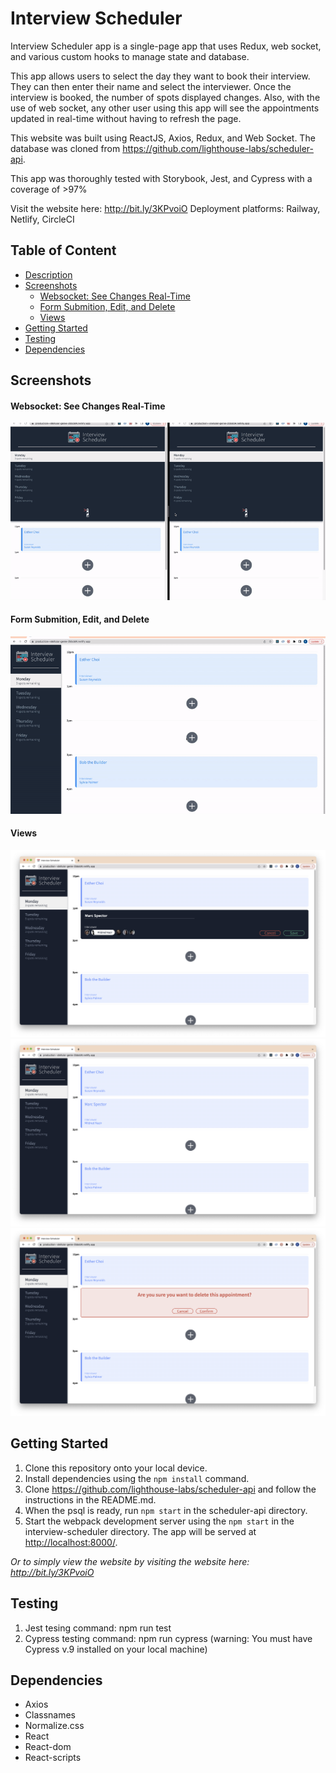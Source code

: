 # Interview Scheduler

Interview Scheduler app is a single-page app that uses Redux, web socket, and various custom hooks to manage state and database.

This app allows users to select the day they want to book their interview.
They can then enter their name and select the interviewer.
Once the interview is booked, the number of spots displayed changes.
Also, with the use of web socket, any other user using this app will see the appointments updated in real-time without having to refresh the page.

This website was built using ReactJS, Axios, Redux, and Web Socket.
The database was cloned from https://github.com/lighthouse-labs/scheduler-api.

This app was thoroughly tested with Storybook, Jest, and Cypress with a coverage of >97%

Visit the website here: http://bit.ly/3KPvoiO
Deployment platforms: Railway, Netlify, CircleCI

## Table of Content

- [Description](https://github.com/esther-sh-choi/interview-scheduler#interview-scheduler)
- [Screenshots](https://github.com/esther-sh-choi/interview-scheduler#screenshots)
  - [Websocket: See Changes Real-Time](https://github.com/esther-sh-choi/interview-scheduler#websocket-see-changes-real-time)
  - [Form Submition, Edit, and Delete](https://github.com/esther-sh-choi/interview-scheduler#form-submition-edit-and-delete)
  - [Views](https://github.com/esther-sh-choi/interview-scheduler#views)
- [Getting Started](https://github.com/esther-sh-choi/interview-scheduler#getting-started)
- [Testing](https://github.com/esther-sh-choi/interview-scheduler#testing)
- [Dependencies](https://github.com/esther-sh-choi/interview-scheduler#dependencies)

## Screenshots

#### Websocket: See Changes Real-Time

![websocket](https://github.com/esther-sh-choi/interview-scheduler/blob/master/docs/scheduler2.gif)

#### Form Submition, Edit, and Delete

![form handling](https://github.com/esther-sh-choi/interview-scheduler/blob/master/docs/scheduler1.gif)

#### Views

![form](https://github.com/esther-sh-choi/interview-scheduler/blob/master/docs/form-screen.png)
![show appointment](https://github.com/esther-sh-choi/interview-scheduler/blob/master/docs/show-screen.png)
![confirm](https://github.com/esther-sh-choi/interview-scheduler/blob/master/docs/confirm-screen.png)

## Getting Started

1. Clone this repository onto your local device.
2. Install dependencies using the `npm install` command.
3. Clone https://github.com/lighthouse-labs/scheduler-api and follow the instructions in the README.md.
4. When the psql is ready, run `npm start` in the scheduler-api directory.
5. Start the webpack development server using the `npm start` in the interview-scheduler directory. The app will be served at <http://localhost:8000/>.

_Or to simply view the website by visiting the website here: http://bit.ly/3KPvoiO_

## Testing

1. Jest tesing command: npm run test
2. Cypress testing command: npm run cypress (warning: You must have Cypress v.9 installed on your local machine)

## Dependencies

- Axios
- Classnames
- Normalize.css
- React
- React-dom
- React-scripts
